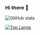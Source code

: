 ### Hi there 👋

<!--
**sagar456-ops/sagar456-ops** is a ✨ _special_ ✨ repository because its `README.md` (this file) appears on your GitHub profile.

Here are some ideas to get you started:

- 🔭 I’m currently working on ...
- 🌱 I’m currently learning ...
- 👯 I’m looking to collaborate on ...
- 🤔 I’m looking for help with ...
- 💬 Ask me about ...
- 📫 How to reach me: ...
- 😄 Pronouns: ...
- ⚡ Fun fact: ...
-->
![GitHub stats](https://github-readme-stats-sigma-five.vercel.app/api?username=gokarna14&show_icons=true&theme=radical)

[![Top Langs](https://github-readme-stats-sigma-five.vercel.app/api/top-langs/?username=gokarna14&layout=compact)](https://github.com/gokarna14/github-readme-stats)
